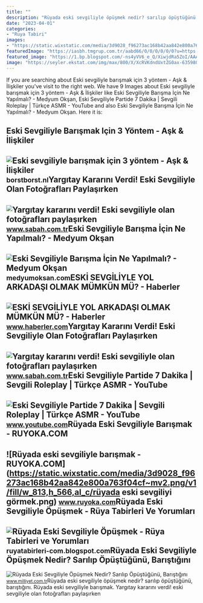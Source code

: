 ```yaml
---
title: ""
description: "Rüyada eski sevgiliyle öpüşmek nedir? sarılıp öpüştüğünü, barıştığını"
date: "2023-04-01"
categories:
- "Ruya Tabiri"
images:
- "https://static.wixstatic.com/media/3d9028_f96273ac168b42aa842e800a763f04cf~mv2.png/v1/fill/w_813,h_566,al_c/rüyada eski sevgiliyi görmek.png"
featuredImage: "https://iasbh.tmgrup.com.tr/aabd66/0/0/0/0/0/0?u=https://isbh.tmgrup.com.tr/sbh/2021/11/24/yargitay-kararini-verdi-eski-sevgiliyle-olan-fotograflari-paylasirken-dikkat-1637725204001.jpg&amp;mw=600"
featured_image: "https://1.bp.blogspot.com/-ns4yVV6_e_Q/XiwjdRa5ZoI/AAAAAAAAMk0/cp4ys3HlChIepBSPQ3C0f8bp6AeFxi_DgCLcBGAsYHQ/s1600/ruyada-eski-sevgiliyle-opusmek.jpg"
image: "https://seyler.ekstat.com/img/max/800/X/XcRVKdndUxtZG0ax-635980637507718941.jpg"
---
```


If you are searching about Eski sevgiliyle barışmak için 3 yöntem - Aşk &amp; İlişkiler you've visit to the right web. We have 9 Images about Eski sevgiliyle barışmak için 3 yöntem - Aşk &amp; İlişkiler like Eski Sevgiliyle Barışma İçin Ne Yapılmalı? - Medyum Okşan, Eski Sevgiliyle Partide 7 Dakika | Sevgili Roleplay | Türkçe ASMR - YouTube and also Eski Sevgiliyle Barışma İçin Ne Yapılmalı? - Medyum Okşan. Here it is:

Eski Sevgiliyle Barışmak Için 3 Yöntem - Aşk &amp; İlişkiler
------------------------------------------------------------

 ![Eski sevgiliyle barışmak için 3 yöntem - Aşk & İlişkiler](https://seyler.ekstat.com/img/max/800/X/XcRVKdndUxtZG0ax-635980637507718941.jpg) <small>borstborst.nl</small>Yargıtay Kararını Verdi! Eski Sevgiliyle Olan Fotoğrafları Paylaşırken
----------------------------------------------------------------------

 ![Yargıtay kararını verdi! Eski sevgiliyle olan fotoğrafları paylaşırken](https://iasbh.tmgrup.com.tr/aabd66/0/0/0/0/0/0?u=https://isbh.tmgrup.com.tr/sbh/2021/11/24/yargitay-kararini-verdi-eski-sevgiliyle-olan-fotograflari-paylasirken-dikkat-1637725204001.jpg&mw=600) <small>www.sabah.com.tr</small>Eski Sevgiliyle Barışma İçin Ne Yapılmalı? - Medyum Okşan
---------------------------------------------------------

 ![Eski Sevgiliyle Barışma İçin Ne Yapılmalı? - Medyum Okşan](https://medyumoksan.com/wp-content/uploads/2021/06/eski-sevgiliyle-barisma-01.jpg) <small>medyumoksan.com</small>ESKİ SEVGİLİYLE YOL ARKADAŞI OLMAK MÜMKÜN MÜ? - Haberler
--------------------------------------------------------

 ![ESKİ SEVGİLİYLE YOL ARKADAŞI OLMAK MÜMKÜN MÜ? - Haberler](https://i.hbrcdn.com/haber/2021/01/12/eski-sevgiliyle-yol-arkadasi-olmak-mumkun-mu-13861645_amp.jpg) <small>www.haberler.com</small>Yargıtay Kararını Verdi! Eski Sevgiliyle Olan Fotoğrafları Paylaşırken
----------------------------------------------------------------------

 ![Yargıtay kararını verdi! Eski sevgiliyle olan fotoğrafları paylaşırken](https://iasbh.tmgrup.com.tr/9ffed6/640/314/0/0/752/640?u=https://isbh.tmgrup.com.tr/sbh/2021/11/24/yargitay-kararini-verdi-eski-sevgiliyle-olan-fotograflari-paylasirken-dikkat-1637725246081.jpeg&bg=1) <small>www.sabah.com.tr</small>Eski Sevgiliyle Partide 7 Dakika | Sevgili Roleplay | Türkçe ASMR - YouTube
---------------------------------------------------------------------------

 ![Eski Sevgiliyle Partide 7 Dakika | Sevgili Roleplay | Türkçe ASMR - YouTube](https://i.ytimg.com/vi/do1WEkJ0fPE/maxresdefault.jpg) <small>www.youtube.com</small>Rüyada Eski Sevgiliyle Barışmak - RUYOKA.COM
--------------------------------------------

 ![Rüyada eski sevgiliyle barışmak - RUYOKA.COM](https://static.wixstatic.com/media/3d9028_f96273ac168b42aa842e800a763f04cf~mv2.png/v1/fill/w_813,h_566,al_c/rüyada eski sevgiliyi görmek.png) <small>www.ruyoka.com</small>Rüyada Eski Sevgiliyle Öpüşmek - Rüya Tabirleri Ve Yorumları
------------------------------------------------------------

 ![Rüyada Eski Sevgiliyle Öpüşmek - Rüya Tabirleri ve Yorumları](https://1.bp.blogspot.com/-ns4yVV6_e_Q/XiwjdRa5ZoI/AAAAAAAAMk0/cp4ys3HlChIepBSPQ3C0f8bp6AeFxi_DgCLcBGAsYHQ/s1600/ruyada-eski-sevgiliyle-opusmek.jpg) <small>ruyatabirleri-com.blogspot.com</small>Rüyada Eski Sevgiliyle Öpüşmek Nedir? Sarılıp Öpüştüğünü, Barıştığını
---------------------------------------------------------------------

 ![Rüyada Eski Sevgiliyle Öpüşmek Nedir? Sarılıp Öpüştüğünü, Barıştığını](https://i2.milimaj.com/i/milliyet/75/0x410/5fb5b965adcdeb23b8c7625f.jpg) <small>www.milliyet.com.tr</small>Rüyada eski sevgiliyle öpüşmek nedir? sarılıp öpüştüğünü, barıştığını. Rüyada eski sevgiliyle barışmak. Yargıtay kararını verdi! eski sevgiliyle olan fotoğrafları paylaşırken
